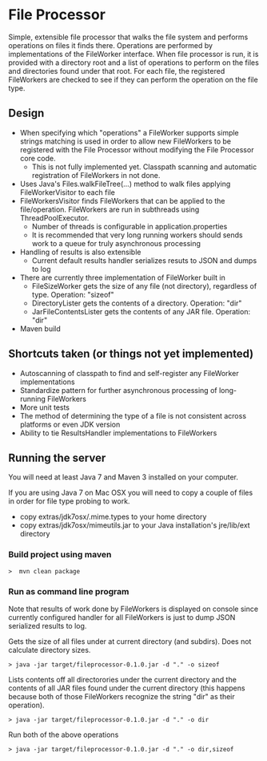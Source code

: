 # File Processor

Simple, extensible file processor that walks the file system and performs operations on files it finds there.
Operations are performed by implementations of the FileWorker interface.  When file processor is run, it is
provided with a directory root and a list of operations to perform on the files and directories found under that
root.  For each file, the registered FileWorkers are checked to see if they can perform the operation on the file
type.




## Design
* When specifying which "operations" a FileWorker supports simple strings matching is used in order to allow
  new FileWorkers to be registered with the File Processor without modifying the File Processor core code.
  * This is not fully implemented yet.  Classpath scanning and automatic registration of FileWorkers in not done.
* Uses Java's Files.walkFileTree(...) method to walk files applying FileWorkerVisitor to each file
* FileWorkersVisitor finds FileWorkers that can be applied to the file/operation. FileWorkers are run in subthreads
  using ThreadPoolExecutor.
  * Number of threads is configurable in application.properties
  * It is recommended that very long running workers should sends work to a queue for truly asynchronous processing
* Handling of results is also extensible
  * Current default results handler serializes resuts to JSON and dumps to log
* There are currently three implementation of FileWorker built in
  * FileSizeWorker gets the size of any file (not directory), regardless of type. Operation: "sizeof"
  * DirectoryLister gets the contents of a directory. Operation: "dir"
  * JarFileContentsLister gets the contents of any JAR file. Operation: "dir"
* Maven build


## Shortcuts taken (or things not yet implemented)

* Autoscanning of classpath to find and self-register any FileWorker implementations
* Standardize pattern for further asynchronous processing of long-running FileWorkers
* More unit tests
* The method of determining the type of a file is not consistent across platforms or even JDK version
* Ability to tie ResultsHandler implementations to FileWorkers

## Running the server

You will need at least Java 7 and Maven 3 installed on your computer.

If you are using Java 7 on Mac OSX you will need to copy a couple of files in order for file type probing to work.
* copy extras/jdk7osx/.mime.types to your home directory
* copy extras/jdk7osx/mimeutils.jar to your Java installation's jre/lib/ext directory

### Build project using maven

```
>  mvn clean package
```

### Run as command line program

Note that results of work done by FileWorkers is displayed on console since currently configured handler for all
FileWorkers is just to dump JSON serialized results to log.

Gets the size of all files under at current directory (and subdirs). Does not calculate directory sizes.

```
> java -jar target/fileprocessor-0.1.0.jar -d "." -o sizeof
```

Lists contents off all directorories under the current directory and the contents of all JAR files found under the current directory (this happens because both of those FileWorkers recognize the string "dir" as their operation).

```
> java -jar target/fileprocessor-0.1.0.jar -d "." -o dir
```

Run both of the above operations

```
> java -jar target/fileprocessor-0.1.0.jar -d "." -o dir,sizeof
```


